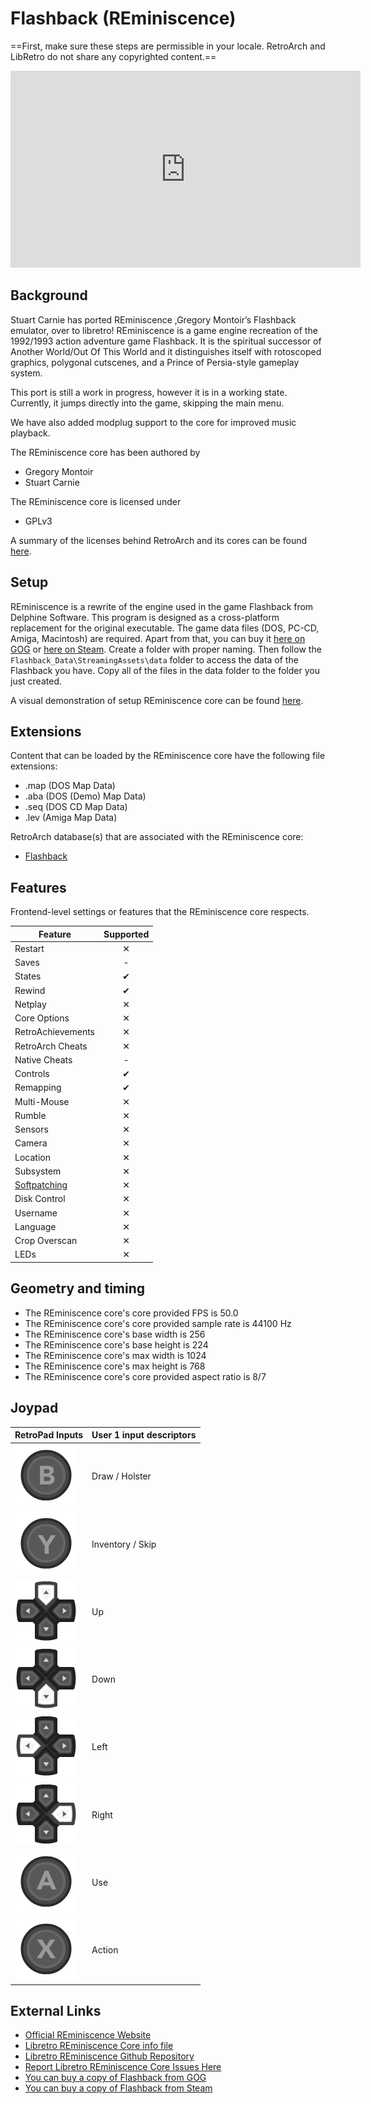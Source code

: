 # Flashback (REminiscence)

==First, make sure these steps are permissible in your locale. RetroArch and LibRetro do not share any copyrighted content.==

<iframe width="560" height="315" src="https://www.youtube-nocookie.com/embed/46S-FDjSjfo" frameborder="0" allow="accelerometer; autoplay; clipboard-write; encrypted-media; gyroscope; picture-in-picture" allowfullscreen></iframe>

## Background

Stuart Carnie has ported REminiscence ,Gregory Montoir’s Flashback emulator, over to libretro! REminiscence is a game engine recreation of the 1992/1993 action adventure game Flashback. It is the spiritual successor of Another World/Out Of This World and it distinguishes itself with rotoscoped graphics, polygonal cutscenes, and a Prince of Persia-style gameplay system.

This port is still a work in progress, however it is in a working state. Currently, it jumps directly into the game, skipping the main menu.

We have also added modplug support to the core for improved music playback.

The REminiscence core has been authored by

- Gregory Montoir
- Stuart Carnie

The REminiscence core is licensed under

- GPLv3

A summary of the licenses behind RetroArch and its cores can be found [here](../development/licenses.md).

## Setup

REminiscence is a rewrite of the engine used in the game Flashback from Delphine Software. This program is designed as a cross-platform replacement for the original executable. The game data files (DOS, PC-CD, Amiga, Macintosh) are required. Apart from that, you can buy it [here on GOG](https://www.gog.com/game/flashback) or [here on Steam](https://store.steampowered.com/app/961620/Flashback/). Create a folder with proper naming. Then follow the `Flashback_Data\StreamingAssets\data` folder to access the data of the Flashback you have. Copy all of the files in the data folder to the folder you just created.

A visual demonstration of setup REminiscence core can be found [here](https://www.youtube.com/watch?v=46S-FDjSjfo).

## Extensions

Content that can be loaded by the REminiscence core have the following file extensions:

- .map (DOS Map Data)
- .aba (DOS (Demo) Map Data)
- .seq (DOS CD Map Data)
- .lev (Amiga Map Data)

RetroArch database(s) that are associated with the REminiscence core:

- [Flashback](https://github.com/libretro/libretro-database/blob/master/rdb/Flashback.rdb)

## Features

Frontend-level settings or features that the REminiscence core respects.

| Feature           | Supported |
|-------------------|:---------:|
| Restart           | ✕         |
| Saves             | -         |
| States            | ✔         |
| Rewind            | ✔         |
| Netplay           | ✕         |
| Core Options      | ✕         |
| RetroAchievements | ✕         |
| RetroArch Cheats  | ✕         |
| Native Cheats     | -         |
| Controls          | ✔         |
| Remapping         | ✔         |
| Multi-Mouse       | ✕         |
| Rumble            | ✕         |
| Sensors           | ✕         |
| Camera            | ✕         |
| Location          | ✕         |
| Subsystem         | ✕         |
| [Softpatching](../guides/softpatching.md) | ✕         |
| Disk Control      | ✕         |
| Username          | ✕         |
| Language          | ✕         |
| Crop Overscan     | ✕         |
| LEDs              | ✕         |

## Geometry and timing

- The REminiscence core's core provided FPS is 50.0
- The REminiscence core's core provided sample rate is 44100 Hz
- The REminiscence core's base width is 256
- The REminiscence core's base height is 224
- The REminiscence core's max width is 1024
- The REminiscence core's max height is 768
- The REminiscence core's core provided aspect ratio is 8/7

## Joypad

| RetroPad Inputs                                | User 1 input descriptors |
|------------------------------------------------|--------------------------|
| ![](../image/retropad/retro_b.png)             | Draw / Holster           |
| ![](../image/retropad/retro_y.png)             | Inventory / Skip         |
| ![](../image/retropad/retro_dpad_up.png)       | Up                       |
| ![](../image/retropad/retro_dpad_down.png)     | Down                     |
| ![](../image/retropad/retro_dpad_left.png)     | Left                     |
| ![](../image/retropad/retro_dpad_right.png)    | Right                    |
| ![](../image/retropad/retro_a.png)             | Use                      |
| ![](../image/retropad/retro_x.png)             | Action                   |

## External Links

- [Official REminiscence Website](http://cyxdown.free.fr/reminiscence/)
- [Libretro REminiscence Core info file](https://github.com/libretro/libretro-super/blob/master/dist/info/reminiscence_libretro.info)
- [Libretro REminiscence Github Repository](https://github.com/libretro/REminiscence)
- [Report Libretro REminiscence Core Issues Here](https://github.com/libretro/REminiscence/issues)
- [You can buy a copy of Flashback from GOG](https://www.gog.com/game/flashback)
- [You can buy a copy of Flashback from Steam](https://store.steampowered.com/app/961620/Flashback/)
